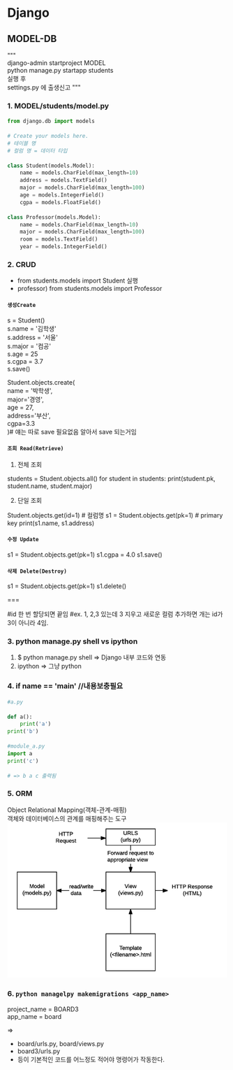 # Django

## MODEL-DB

"""  
django-admin startproject MODEL  
python manage.py startapp students  
실행 후  
settings.py 에 출생신고
"""

### 1. MODEL/students/model.py

```python
from django.db import models

# Create your models here.
# 테이블 명
# 컬럼 명 = 데이터 타입

class Student(models.Model):
    name = models.CharField(max_length=10)
    address = models.TextField()
    major = models.CharField(max_length=100)
    age = models.IntegerField()
    cgpa = models.FloatField()

class Professor(models.Model):
    name = models.CharField(max_length=10)
    major = models.CharField(max_length=100)
    room = models.TextField()
    year = models.IntegerField()
```

### 2. CRUD

- from students.models import Student 실행
- professor) from students.models import Professor

#### `생성Create `

s = Student()  
s.name = '김학생'  
 s.address = '서울'  
 s.major = '컴공'  
 s.age = 25  
 s.cgpa = 3.7  
 s.save()

Student.objects.create(  
name = '박학생',  
major='경영',  
age = 27,  
address='부산',  
cgpa=3.3  
)# 얘는 따로 save 필요없음 알아서 save 되는거임

#### `조회 Read(Retrieve)`

1. 전체 조회

students = Student.objects.all()
for student in students:
print(student.pk, student.name, student.major)

2. 단일 조회

Student.objects.get(id=1) # 컬럼명
s1 = Student.objects.get(pk=1) # primary key
print(s1.name, s1.address)

#### `수정 Update`

s1 = Student.objects.get(pk=1)
s1.cgpa = 4.0
s1.save()

#### `삭제 Delete(Destroy)`

s1 = Student.objects.get(pk=1)
s1.delete()

===

#id 한 번 할당되면 끝임
#ex. 1, 2,3 있는데 3 지우고 새로운 컬럼 추가하면 개는 id가 3이 아니라 4임.

### 3. python manage.py shell vs ipython

1. $ python manage.py shell => Django 내부 코드와 연동
2. ipython => 그냥 python

### 4. if **name** == '**main**' //내용보충필요

```python
#a.py

def a():
    print('a')
print('b')

#module_a.py
import a
print('c')

# => b a c 출력됨
```

### 5. ORM

Object Relational Mapping(객체-관계-매핑)  
객체와 데이터베이스의 관계를 매핑해주는 도구
![Alt text](image.png)

### 6. `python managelpy makemigrations <app_name>`

project_name = BOARD3  
app_name = board

=>

- board/urls.py, board/views.py
- board3/urls.py
- 등이 기본적인 코드를 어느정도 적어야 명령어가 작동한다.
